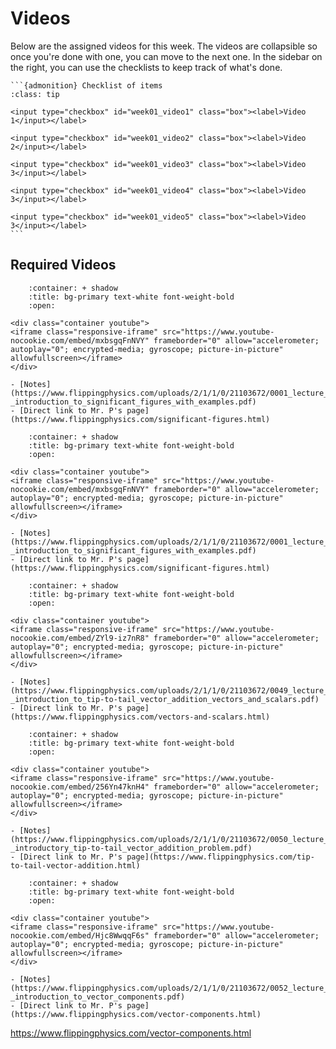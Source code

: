 # Videos

Below are the assigned videos for this week. 
The videos are collapsible so once you're done with one, you can move to the next one.
In the sidebar on the right, you can use the checklists to keep track of what's done.

````{margin}
```{admonition} Checklist of items
:class: tip

<input type="checkbox" id="week01_video1" class="box"><label>Video 1</input></label>

<input type="checkbox" id="week01_video2" class="box"><label>Video 2</input></label>

<input type="checkbox" id="week01_video3" class="box"><label>Video 3</input></label>

<input type="checkbox" id="week01_video4" class="box"><label>Video 3</input></label>

<input type="checkbox" id="week01_video5" class="box"><label>Video 3</input></label>
```
````

## Required Videos

```{dropdown} 1. Introduction to Significant Figures
    :container: + shadow
    :title: bg-primary text-white font-weight-bold
    :open:

<div class="container youtube">
<iframe class="responsive-iframe" src="https://www.youtube-nocookie.com/embed/mxbsgqFnNVY" frameborder="0" allow="accelerometer; autoplay="0"; encrypted-media; gyroscope; picture-in-picture" allowfullscreen></iframe>
</div>

- [Notes](https://www.flippingphysics.com/uploads/2/1/1/0/21103672/0001_lecture_notes_-_introduction_to_significant_figures_with_examples.pdf)
- [Direct link to Mr. P's page](https://www.flippingphysics.com/significant-figures.html)
```

```{dropdown} 2. Working with Significant Figures
    :container: + shadow
    :title: bg-primary text-white font-weight-bold
    :open:

<div class="container youtube">
<iframe class="responsive-iframe" src="https://www.youtube-nocookie.com/embed/mxbsgqFnNVY" frameborder="0" allow="accelerometer; autoplay="0"; encrypted-media; gyroscope; picture-in-picture" allowfullscreen></iframe>
</div>

- [Notes](https://www.flippingphysics.com/uploads/2/1/1/0/21103672/0001_lecture_notes_-_introduction_to_significant_figures_with_examples.pdf)
- [Direct link to Mr. P's page](https://www.flippingphysics.com/significant-figures.html)
```

```{dropdown} 3. Introduction to Tip-to-Tail Vector Addition
    :container: + shadow
    :title: bg-primary text-white font-weight-bold
    :open:

<div class="container youtube">
<iframe class="responsive-iframe" src="https://www.youtube-nocookie.com/embed/ZYl9-iz7nR8" frameborder="0" allow="accelerometer; autoplay="0"; encrypted-media; gyroscope; picture-in-picture" allowfullscreen></iframe>
</div>

- [Notes](https://www.flippingphysics.com/uploads/2/1/1/0/21103672/0049_lecture_notes_-_introduction_to_tip-to-tail_vector_addition_vectors_and_scalars.pdf)
- [Direct link to Mr. P's page](https://www.flippingphysics.com/vectors-and-scalars.html)
```

```{dropdown} 4. Introductory Tip-to-Tail Vector Addition Problem
    :container: + shadow
    :title: bg-primary text-white font-weight-bold
    :open:

<div class="container youtube">
<iframe class="responsive-iframe" src="https://www.youtube-nocookie.com/embed/256Yn47knH4" frameborder="0" allow="accelerometer; autoplay="0"; encrypted-media; gyroscope; picture-in-picture" allowfullscreen></iframe>
</div>

- [Notes](https://www.flippingphysics.com/uploads/2/1/1/0/21103672/0050_lecture_notes_-_introductory_tip-to-tail_vector_addition_problem.pdf)
- [Direct link to Mr. P's page](https://www.flippingphysics.com/tip-to-tail-vector-addition.html)
```

```{dropdown} 5. Introduction to Vector Components
    :container: + shadow
    :title: bg-primary text-white font-weight-bold
    :open:

<div class="container youtube">
<iframe class="responsive-iframe" src="https://www.youtube-nocookie.com/embed/Hjc8WwqqF6s" frameborder="0" allow="accelerometer; autoplay="0"; encrypted-media; gyroscope; picture-in-picture" allowfullscreen></iframe>
</div>

- [Notes](https://www.flippingphysics.com/uploads/2/1/1/0/21103672/0052_lecture_notes_-_introduction_to_vector_components.pdf)
- [Direct link to Mr. P's page](https://www.flippingphysics.com/vector-components.html)
```




https://www.flippingphysics.com/vector-components.html